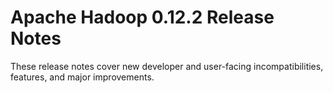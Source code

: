 # Apache Hadoop  0.12.2 Release Notes

These release notes cover new developer and user-facing incompatibilities, features, and major improvements.



